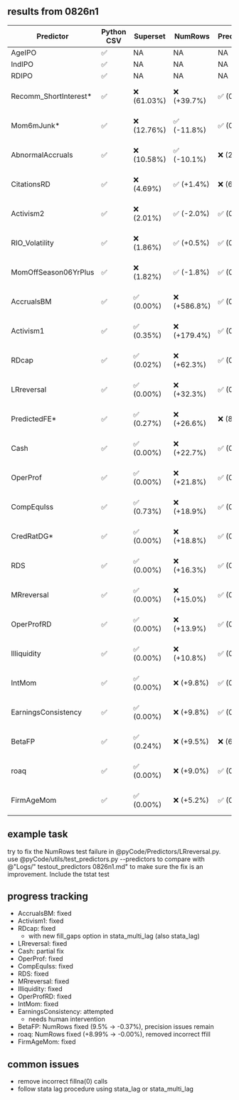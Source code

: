 ## results from 0826n1

| Predictor                 | Python CSV | Superset   | NumRows       | Precision1   | Precision2              | T-stat     |
|---------------------------|------------|------------|---------------|--------------|-------------------------|------------|
| AgeIPO                    | ✅         | NA        | NA          | NA           | NA                      | NA         |
| IndIPO                    | ✅         | NA        | NA          | NA           | NA                      | NA         |
| RDIPO                     | ✅         | NA        | NA          | NA           | NA                      | NA         |
| Recomm_ShortInterest*     | ✅         | ❌ (61.03%) | ❌ (+39.7%)  | ✅ (0.0%)     | ✅ (99.9th diff 0.0E+00) | ❌ (-2.82)  |
| Mom6mJunk*                | ✅         | ❌ (12.76%) | ✅ (-11.8%)  | ✅ (0.0%)     | ✅ (99.9th diff 2.6E-07) | ✅ (+0.11)  |
| AbnormalAccruals          | ✅         | ❌ (10.58%) | ✅ (-10.1%)  | ❌ (29.3%)    | ❌ (99.9th diff 9.7E-01) | ✅ (-0.19)  |
| CitationsRD               | ✅         | ❌ (4.69%) | ✅ (+1.4%)   | ❌ (6.2%)     | ❌ (99.9th diff 2.4E+00) | ❌ (+0.53)  |
| Activism2                 | ✅         | ❌ (2.01%) | ✅ (-2.0%)   | ✅ (0.0%)     | ✅ (99.9th diff 2.4E-07) | ✅ (-0.11)  |
| RIO_Volatility            | ✅         | ❌ (1.86%) | ✅ (+0.5%)   | ✅ (0.1%)     | ❌ (99.9th diff 7.5E-01) | ✅ (-0.10)  |
| MomOffSeason06YrPlus      | ✅         | ❌ (1.82%) | ✅ (-1.8%)   | ✅ (0.5%)     | ❌ (99.9th diff 1.7E+00) | ❌ (+0.43)  |
| AccrualsBM                | ✅         | ✅ (0.00%) | ❌ (+586.8%) | ✅ (0.0%)     | ✅ (99.9th diff 0.0E+00) | ❌ (+0.43)  |
| Activism1                 | ✅         | ✅ (0.35%) | ❌ (+179.4%) | ✅ (0.0%)     | ✅ (99.9th diff 0.0E+00) | ✅ (-0.10)  |
| RDcap                     | ✅         | ✅ (0.02%) | ❌ (+62.3%)  | ✅ (0.5%)     | ❌ (99.9th diff 1.9E-01) | ✅ (+0.15)  |
| LRreversal                | ✅         | ✅ (0.00%) | ❌ (+32.3%)  | ✅ (0.1%)     | ✅ (99.9th diff 3.6E-02) | ❌ (+0.30)  |
| PredictedFE*              | ✅         | ✅ (0.27%) | ❌ (+26.6%)  | ❌ (85.3%)    | ❌ (99.9th diff 3.1E-01) | ❌ (+0.55)  |
| Cash                      | ✅         | ✅ (0.00%) | ❌ (+22.7%)  | ✅ (0.1%)     | ✅ (99.9th diff 1.6E-07) | ✅ (-0.17)  |
| OperProf                  | ✅         | ✅ (0.00%) | ❌ (+21.8%)  | ✅ (0.0%)     | ✅ (99.9th diff 7.2E-08) | ❌ (-0.23)  |
| CompEquIss                | ✅         | ✅ (0.73%) | ❌ (+18.9%)  | ✅ (0.0%)     | ✅ (99.9th diff 2.1E-06) | ❌ (+2.85)  |
| CredRatDG*                | ✅         | ✅ (0.00%) | ❌ (+18.8%)  | ✅ (0.3%)     | ❌ (99.9th diff 6.6E+00) | ❌ (-0.42)  |
| RDS                       | ✅         | ✅ (0.00%) | ❌ (+16.3%)  | ✅ (0.0%)     | ✅ (99.9th diff 8.7E-08) | ✅ (+0.12)  |
| MRreversal                | ✅         | ✅ (0.00%) | ❌ (+15.0%)  | ✅ (0.0%)     | ✅ (99.9th diff 2.7E-07) | ✅ (-0.11)  |
| OperProfRD                | ✅         | ✅ (0.00%) | ❌ (+13.9%)  | ✅ (0.0%)     | ✅ (99.9th diff 2.9E-07) | ❌ (+0.63)  |
| Illiquidity               | ✅         | ✅ (0.00%) | ❌ (+10.8%)  | ✅ (0.0%)     | ✅ (99.9th diff 1.3E-07) | ❌ (+1.10)  |
| IntMom                    | ✅         | ✅ (0.00%) | ❌ (+9.8%)   | ✅ (0.0%)     | ✅ (99.9th diff 2.7E-07) | ✅ (-0.14)  |
| EarningsConsistency       | ✅         | ✅ (0.00%) | ❌ (+9.8%)   | ✅ (0.0%)     | ✅ (99.9th diff 3.2E-07) | ❌ (-3.14)  |
| BetaFP                    | ✅         | ✅ (0.24%) | ❌ (+9.5%)   | ❌ (6.3%)     | ❌ (99.9th diff 8.8E-01) | ✅ (-0.15)  |
| roaq                      | ✅         | ✅ (0.00%) | ❌ (+9.0%)   | ✅ (0.0%)     | ✅ (99.9th diff 9.6E-08) | ❌ (-2.48)  |
| FirmAgeMom                | ✅         | ✅ (0.00%) | ❌ (+5.2%)   | ✅ (0.0%)     | ✅ (99.9th diff 2.7E-07) | ✅ (-0.03)  |

## example task 

try to fix the NumRows test failure in @pyCode/Predictors/LRreversal.py. 
use @pyCode/utils/test_predictors.py --predictors to compare 
with @"Logs/" testout_predictors 0826n1.md" to make sure the fix is an improvement. Include the tstat test     

## progress tracking

- AccrualsBM: fixed
- Activism1: fixed
- RDcap: fixed
    - with new fill_gaps option in stata_multi_lag (also stata_lag)
- LRreversal: fixed
- Cash: partial fix
- OperProf: fixed
- CompEquIss: fixed
- RDS: fixed
- MRreversal: fixed
- Illiquidity: fixed
- OperProfRD: fixed
- IntMom: fixed
- EarningsConsistency: attempted
    - needs human intervention
- BetaFP: NumRows fixed (9.5% -> -0.37%), precision issues remain
- roaq: NumRows fixed (+8.99% -> -0.00%), removed incorrect ffill
- FirmAgeMom: fixed

## common issues
- remove incorrect fillna(0) calls
- follow stata lag procedure using stata_lag or stata_multi_lag